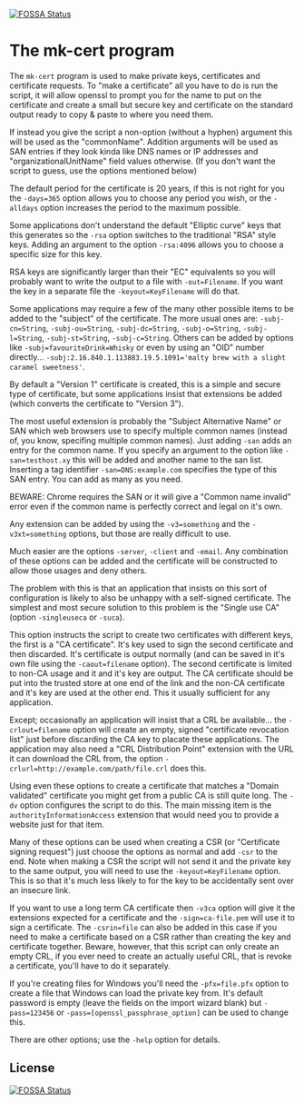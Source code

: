 [![FOSSA Status](https://app.fossa.com/api/projects/git%2Bgithub.com%2Frdebath%2Fx509scripts.svg?type=shield)](https://app.fossa.com/projects/git%2Bgithub.com%2Frdebath%2Fx509scripts?ref=badge_shield)

The mk-cert program
===================

The `mk-cert` program is used to make private keys, certificates and
certificate requests. To "make a certificate" all you have to do is run
the script, it will allow openssl to prompt you for the name to put on
the certificate and create a small but secure key and certificate on
the standard output ready to copy & paste to where you need them.

If instead you give the script a non-option (without a hyphen) argument
this will be used as the "commonName". Addition arguments will be used
as SAN entries if they look kinda like DNS names or IP addresses and
"organizationalUnitName" field values otherwise. (If you don't want the
script to guess, use the options mentioned below)

The default period for the certificate is 20 years, if this is not right
for you the `-days=365` option allows you to choose any period you wish,
or the `-alldays` option increases the period to the maximum possible.

Some applications don't understand the default "Elliptic curve" keys
that this generates so the `-rsa` option switches to the traditional
"RSA" style keys. Adding an argument to the option `-rsa:4096` allows
you to choose a specific size for this key.

RSA keys are significantly larger than their "EC" equivalents so you will
probably want to write the output to a file with `-out=Filename`. If you
want the key in a separate file the `-keyout=KeyFilename` will do that.

Some applications may require a few of the many other possible items to
be added to the "subject" of the certificate. The more usual ones are:
`-subj-cn=String`, `-subj-ou=String`, `-subj-dc=String`, `-subj-o=String`,
`-subj-l=String`, `-subj-st=String`, `-subj-c=String`. Others can be
added by options like `-subj=favouriteDrink=Whisky` or even by using an
"OID" number directly... `-subj:2.16.840.1.113883.19.5.1091='malty brew
with a slight caramel sweetness'`.

By default a "Version 1" certificate is created, this is a simple and
secure type of certificate, but some applications insist that extensions
be added (which converts the certificate to "Version 3").

The most useful extension is probably the "Subject Alternative Name"
or SAN which web browsers use to specify multiple common names (instead
of, you know, specifing multiple common names).  Just adding `-san` adds
an entry for the common name. If you specify an argument to the option
like `-san=testhost.xy` this will be added and another name to the san
list. Inserting a tag identifier `-san=DNS:example.com` specifies the
type of this SAN entry. You can add as many as you need.

BEWARE: Chrome requires the SAN or it will give a "Common name invalid"
error even if the common name is perfectly correct and legal on it's own.

Any extension can be added by using the `-v3=something` and the
`-v3xt=something` options, but those are really difficult to use.

Much easier are the options `-server`, `-client` and `-email`. Any
combination of these options can be added and the certificate will be
constructed to allow those usages and deny others.

The problem with this is that an application that insists on this
sort of configuration is likely to also be unhappy with a self-signed
certificate. The simplest and most secure solution to this problem is the
"Single use CA" (option `-singleuseca` or `-suca`).

This option instructs the script to create two certificates with different
keys, the first is a "CA certificate". It's key used to sign the second
certificate and then discarded. It's certificate is output normally (and
can be saved in it's own file using the `-caout=filename` option). The
second certificate is limited to non-CA usage and it and it's key are
output. The CA certificate should be put into the trusted store at one
end of the link and the non-CA certificate and it's key are used at the
other end. This it usually sufficient for any application.

Except; occasionally an application will insist that a CRL be
available... the `-crlout=filename` option will create an empty, signed
"certificate revocation list" just before discarding the CA key to placate
these applications. The application may also need a "CRL Distribution
Point" extension with the URL it can download the CRL from, the option
`-crlurl=http://example.com/path/file.crl` does this.

Using even these options to create a certificate that matches a "Domain
validated" certificate you might get from a public CA is still quite
long. The `-dv` option configures the script to do this.  The main
missing item is the `authorityInformationAccess` extension that would
need you to provide a website just for that item.

Many of these options can be used when creating a CSR (or "Certificate
signing request") just choose the options as normal and add `-csr` to the
end. Note when making a CSR the script will not send it and the private
key to the same output, you will need to use the `-keyout=KeyFilename`
option.  This is so that it's much less likely to for the key to be
accidentally sent over an insecure link.

If you want to use a long term CA certificate then `-v3ca` option
will give it the extensions expected for a certificate and the
`-sign=ca-file.pem` will use it to sign a certificate. The `-csrin=file`
can also be added in this case if you need to make a certificate based
on a CSR rather than creating the key and certificate together. Beware,
however, that this script can only create an empty CRL, if you ever
need to create an actually useful CRL, that is revoke a certificate,
you'll have to do it separately.

If you're creating files for Windows you'll need the `-pfx=file.pfx`
option to create a file that Windows can load the private key from. It's
default password is empty (leave the fields on the import wizard blank)
but `-pass=123456` or `-pass=[openssl_passphrase_option]` can be used
to change this.

There are other options; use the `-help` option for details.



## License
[![FOSSA Status](https://app.fossa.com/api/projects/git%2Bgithub.com%2Frdebath%2Fx509scripts.svg?type=large)](https://app.fossa.com/projects/git%2Bgithub.com%2Frdebath%2Fx509scripts?ref=badge_large)